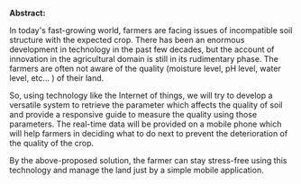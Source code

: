 <b>Abstract:</b>

In today's fast-growing world, farmers are facing issues of incompatible soil structure with the expected crop. There has been an enormous development in technology in the past few decades, but the account of innovation in the agricultural domain is still in its rudimentary phase. The farmers are often not aware of the quality (moisture level, pH level, water level, etc... ) of their land. 

So, using technology like the Internet of things, we will try to develop a versatile system to retrieve the parameter which affects the quality of soil and provide a responsive guide to measure the quality using those parameters. The real-time data will be provided on a mobile phone which will help farmers in deciding what to do next to prevent the deterioration of the quality of the crop.

By the above-proposed solution, the farmer can stay stress-free using this technology and manage the land just by a simple mobile application.
